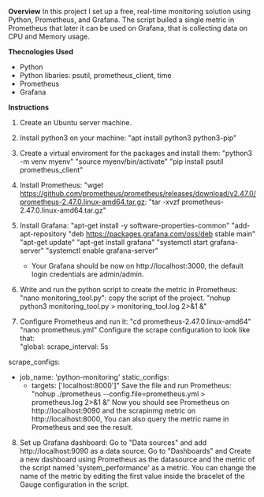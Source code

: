 **Overview**
In this project I set up a free, real-time monitoring solution using Python, Prometheus, and Grafana.
The script builed a single metric in Prometheus that later it can be used on Grafana, that is collecting data on CPU and Memory usage.

**Thecnologies Used**
* Python
* Python libaries: psutil, prometheus_client, time
* Prometheus
* Grafana

**Instructions**
  1. Create an Ubuntu server machine.
     
  2. Install python3 on your machine:
     "apt install python3 python3-pip"
     
  3. Create a virtual enviroment for the packages and install them:
     "python3 -m venv myenv"
     "source myenv/bin/activate"
     "pip install psutil prometheus_client"
     
  4. Install Prometheus:
     "wget https://github.com/prometheus/prometheus/releases/download/v2.47.0/prometheus-2.47.0.linux-amd64.tar.gz:
     "tar -xvzf prometheus-2.47.0.linux-amd64.tar.gz"
     
  5. Install Grafana:
     "apt-get install -y software-properties-common"
     "add-apt-repository "deb https://packages.grafana.com/oss/deb stable main"
     "apt-get update"
     "apt-get install grafana"
     "systemctl start grafana-server"
     "systemctl enable grafana-server"
     * Your Grafana should be now on http://localhost:3000, the default login credentials are admin/admin.
      
  6. Write and run the python script to create the metric in Prometheus:
     "nano monitoring_tool.py":
     copy the script of the project.
     "nohup python3 monitoring_tool.py > monitoring_tool.log 2>&1 &"

  7. Configure Prometheus and run it:
     "cd prometheus-2.47.0.linux-amd64"
     "nano prometheus.yml"
     Configure the scrape configuration to look like that:\
     "global:
  scrape_interval: 5s

scrape_configs:
  - job_name: 'python-monitoring'
    static_configs:
      - targets: ['localhost:8000']"
     Save the file and run Prometheus:
     "nohup ./prometheus --config.file=prometheus.yml > prometheus.log 2>&1 &"
     Now you should see Prometheus on http://localhost:9090 and the scrapinmg metric on http://localhost:8000,
     You can also query the metric name in Prometheus and see the result.

   8. Set up Grafana dashboard:
      Go to "Data sources" and add http://localhost:9090 as a data source.
      Go to "Dashboards" and Create a new dashboard using Prometheus as the datasource and the metric of the script named 'system_performance' as a metric.
      You can change the name of the metric by editing the first value inside the bracelet of the Gauge configuration in the script.


        
